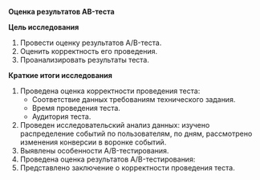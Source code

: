 **Оценка результатов AB-теста**

**Цель исследования**
 1. Провести оценку результатов A/B-теста.
 2. Оценить корректность его проведения.
 3. Проанализировать результаты теста.

**Краткие итоги исследования**
1. Проведена оценка корректности проведения теста:
   - Соответствие данных требованиям технического задания.
   - Время проведения теста.
   - Аудитория теста.
2. Проведен исследовательский анализ данных:
изучено распределение событий по пользователям, по дням, рассмотрено изменения конверсии в воронке событий.
3. Выявлены особенности A/B-тестирования.
4. Проведена оценка результатов A/B-тестирования:
5. Представлено заключение о корректности проведения теста.
